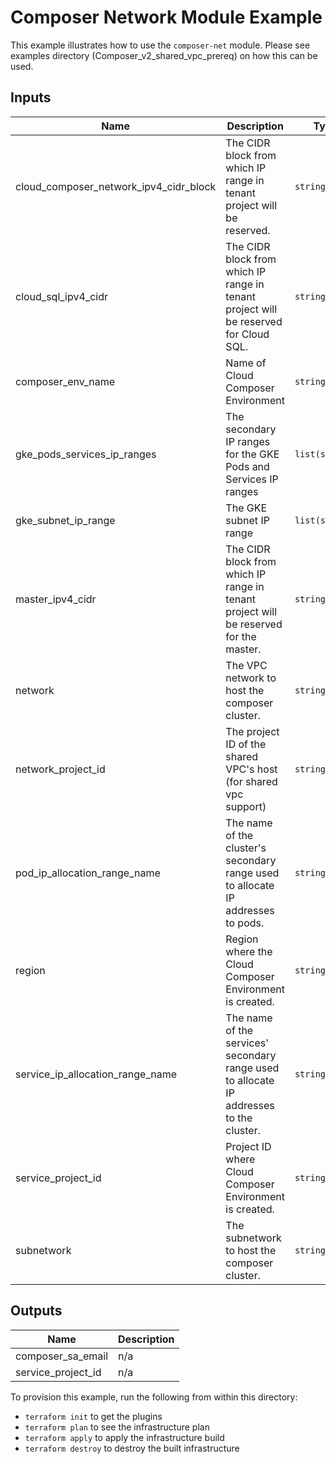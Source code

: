 # Composer Network Module Example

This example illustrates how to use the `composer-net` module. Please see examples directory (Composer_v2_shared_vpc_prereq) on how this can be used.

<!-- BEGINNING OF PRE-COMMIT-TERRAFORM DOCS HOOK -->
## Inputs

| Name | Description | Type | Default | Required |
|------|-------------|------|---------|:--------:|
| cloud\_composer\_network\_ipv4\_cidr\_block | The CIDR block from which IP range in tenant project will be reserved. | `string` | `null` | no |
| cloud\_sql\_ipv4\_cidr | The CIDR block from which IP range in tenant project will be reserved for Cloud SQL. | `string` | `null` | no |
| composer\_env\_name | Name of Cloud Composer Environment | `string` | n/a | yes |
| gke\_pods\_services\_ip\_ranges | The secondary IP ranges for the GKE Pods and Services IP ranges | `list(string)` | n/a | yes |
| gke\_subnet\_ip\_range | The GKE subnet IP range | `list(string)` | n/a | yes |
| master\_ipv4\_cidr | The CIDR block from which IP range in tenant project will be reserved for the master. | `string` | `null` | no |
| network | The VPC network to host the composer cluster. | `string` | n/a | yes |
| network\_project\_id | The project ID of the shared VPC's host (for shared vpc support) | `string` | n/a | yes |
| pod\_ip\_allocation\_range\_name | The name of the cluster's secondary range used to allocate IP addresses to pods. | `string` | `null` | no |
| region | Region where the Cloud Composer Environment is created. | `string` | `"us-central1"` | no |
| service\_ip\_allocation\_range\_name | The name of the services' secondary range used to allocate IP addresses to the cluster. | `string` | `null` | no |
| service\_project\_id | Project ID where Cloud Composer Environment is created. | `string` | n/a | yes |
| subnetwork | The subnetwork to host the composer cluster. | `string` | n/a | yes |

## Outputs

| Name | Description |
|------|-------------|
| composer\_sa\_email | n/a |
| service\_project\_id | n/a |

<!-- END OF PRE-COMMIT-TERRAFORM DOCS HOOK -->

To provision this example, run the following from within this directory:
- `terraform init` to get the plugins
- `terraform plan` to see the infrastructure plan
- `terraform apply` to apply the infrastructure build
- `terraform destroy` to destroy the built infrastructure
